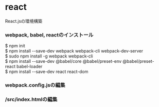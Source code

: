 # react
React.jsの環境構築

###  webpack, babel, reactのインストール
$ npm init<br>
$ npm install --save-dev webpack webpack-cli webpack-dev-server<br>
$ sudo npm install -g webpack webpack-cli<br>
$ npm install --save-dev @babel/core @babel/preset-env @babel/preset-react babel-loader<br>
$ npm install --save-dev react react-dom

### webpack.config.jsの編集
### /src/index.htmlの編集
